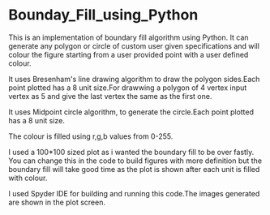 # Bounday_Fill_using_Python
This is an implementation of boundary fill algorithm using Python. It can generate any polygon or circle of custom user given specifications and will colour the figure starting from a user provided point  with a user defined colour.

It uses Bresenham's line drawing algorithm to draw the polygon sides.Each point plotted has a 8 unit size.For drawwing a polygon of 4 vertex input vertex as 5 and give the last vertex the same as the first one.

It uses Midpoint circle algorithm, to generate the circle.Each point plotted has a 8 unit size.

The colour is filled using r,g,b values from 0-255.

I used a 100*100 sized plot as i wanted the boundary fill to be over fastly. You can change this in the code to build figures with more definition but the boundary fill will take good time as the plot is shown after each unit is filled with colour.

I used Spyder IDE for building and running this code.The images generated are shown in the plot screen.
